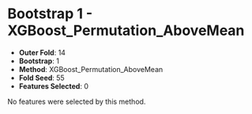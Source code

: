 # Bootstrap 1 - XGBoost_Permutation_AboveMean

- **Outer Fold**: 14
- **Bootstrap**: 1
- **Method**: XGBoost_Permutation_AboveMean
- **Fold Seed**: 55
- **Features Selected**: 0

No features were selected by this method.
